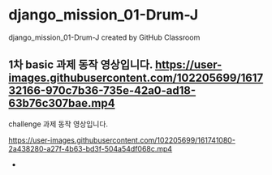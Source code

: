 # django_mission_01-Drum-J
django_mission_01-Drum-J created by GitHub Classroom

1차 basic 과제 동작 영상입니다.
https://user-images.githubusercontent.com/102205699/161732166-970c7b36-735e-42a0-ad18-63b76c307bae.mp4
-

challenge 과제 동작 영상입니다.


https://user-images.githubusercontent.com/102205699/161741080-2a438280-a27f-4b63-bd3f-504a54df068c.mp4


-






